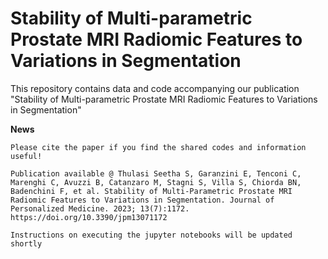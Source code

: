 # Stability of Multi-parametric Prostate MRI Radiomic Features to Variations in Segmentation

This repository contains data and code accompanying our publication "Stability of Multi-parametric Prostate MRI Radiomic Features to Variations in Segmentation"

**News** 

`Please cite the paper if you find the shared codes and information useful!`

`Publication available @ Thulasi Seetha S, Garanzini E, Tenconi C, Marenghi C, Avuzzi B, Catanzaro M, Stagni S, Villa S, Chiorda BN, Badenchini F, et al. Stability of Multi-Parametric Prostate MRI Radiomic Features to Variations in Segmentation. Journal of Personalized Medicine. 2023; 13(7):1172. https://doi.org/10.3390/jpm13071172`

`Instructions on executing the jupyter notebooks will be updated shortly`
